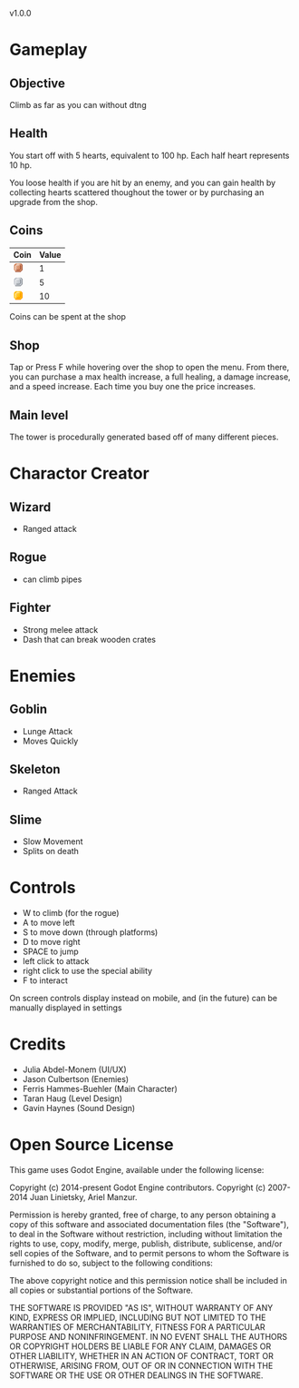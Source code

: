 v1.0.0

# Gameplay

## Objective
Climb as far as you can without dtng

## Health
You start off with 5 hearts, equivalent to 100 hp. Each half heart represents 10 hp.

You loose health if you are hit by an enemy, and you can gain health by collecting hearts scattered thoughout the tower or by purchasing an upgrade from the shop.

## Coins
| Coin | Value |
| --- | --- |
| ![](Manual_Images/CopperCoin.png) | 1 |
| ![](Manual_Images/SilverCoin.png) | 5 |
| ![](Manual_Images/GoldCoin.png) | 10 |

Coins can be spent at the shop

## Shop
Tap or Press F while hovering over the shop to open the menu. From there, you can purchase a max health increase, a full healing, a damage increase, and a speed increase. Each time you buy one the price increases.



## Main level
The tower is procedurally generated based off of many different pieces.

# Charactor Creator

## Wizard
- Ranged attack

## Rogue
- can climb pipes

## Fighter
- Strong melee attack
- Dash that can break wooden crates

# Enemies

## Goblin
- Lunge Attack
- Moves Quickly

## Skeleton
- Ranged Attack

## Slime
- Slow Movement
- Splits on death

# Controls
- W to climb (for the rogue)
- A to move left
- S to move down (through platforms)
- D to move right
- SPACE to jump
- left click to attack
- right click to use the special ability 
- F to interact

On screen controls display instead on mobile, and (in the future) can be manually displayed in settings

# Credits
- Julia Abdel-Monem (UI/UX)
- Jason Culbertson (Enemies)
- Ferris Hammes-Buehler (Main Character)
- Taran Haug (Level Design)
- Gavin Haynes (Sound Design)

# Open Source License

This game uses Godot Engine, available under the following license:

Copyright (c) 2014-present Godot Engine contributors.
Copyright (c) 2007-2014 Juan Linietsky, Ariel Manzur.

Permission is hereby granted, free of charge, to any person obtaining a copy
of this software and associated documentation files (the "Software"), to deal
in the Software without restriction, including without limitation the rights
to use, copy, modify, merge, publish, distribute, sublicense, and/or sell
copies of the Software, and to permit persons to whom the Software is
furnished to do so, subject to the following conditions:

The above copyright notice and this permission notice shall be included in all
copies or substantial portions of the Software.

THE SOFTWARE IS PROVIDED "AS IS", WITHOUT WARRANTY OF ANY KIND, EXPRESS OR
IMPLIED, INCLUDING BUT NOT LIMITED TO THE WARRANTIES OF MERCHANTABILITY,
FITNESS FOR A PARTICULAR PURPOSE AND NONINFRINGEMENT. IN NO EVENT SHALL THE
AUTHORS OR COPYRIGHT HOLDERS BE LIABLE FOR ANY CLAIM, DAMAGES OR OTHER
LIABILITY, WHETHER IN AN ACTION OF CONTRACT, TORT OR OTHERWISE, ARISING FROM,
OUT OF OR IN CONNECTION WITH THE SOFTWARE OR THE USE OR OTHER DEALINGS IN THE
SOFTWARE.
